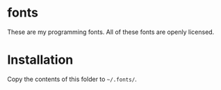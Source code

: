 fonts
=====

These are my programming fonts.  All of these fonts are openly licensed.

# Installation
Copy the contents of this folder to `~/.fonts/`.

